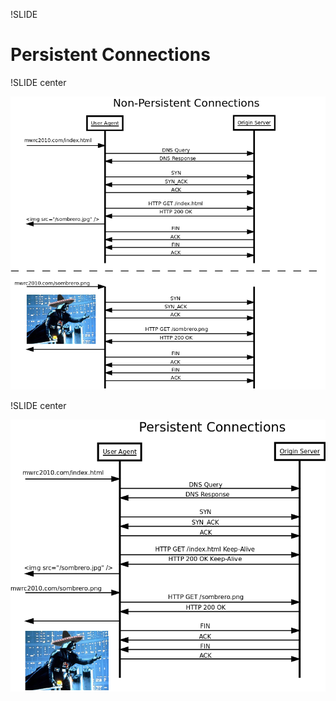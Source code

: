 !SLIDE

# Persistent Connections

!SLIDE center

![HTTP Sequence Diagram without Keepalive](no-keepalive.png)

!SLIDE center

![HTTP Sequence Diagram with Keepalive](keepalive.png)


